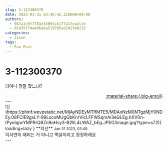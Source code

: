 ```yaml
---
slug: 3-112300370
date: 2023-01-31 03:48:42.216000+09:00
authors:
  - 567a1c9f7781e15891cb17741fea2c2e
  - 01435f74a49ba8a519705ad242348232
categories:
  - Jisun
tags:
  - Fan Post
---
```


# 3-112300370

<div class="post-container" markdown="1">
<div class="content-container md-sidebar__scrollwrap" markdown="1">

더여니 정말 잤느냐?

</div>
</div>

<div style="text-align: right;" markdown="1">
<a href="https://weverse.io/fromis9/fanpost/3-112300370" style="text-align: right;">:material-share:{.big-emoji}</a>
</div>
---

<div class="comments-container md-sidebar__scrollwrap" markdown="1">
<div class="comment" markdown="1">
<div class='id-container' markdown="1">
![](https://phinf.wevpstatic.net/MjAyNDEyMTlfMTE5/MDAxNzM0NTgzMjY0NDEy.08FClE9gxLY-99LscoMUgQbKnrVicLFFWSqmAi3eGLEg.hXV0n-tPyoIqjwYMPRrQ8Zn9aHvy3-B2llL4LWAZ_bEg.JPEG/image.jpg?type=s72){ loading=lazy }
**<span class="artist">지선</span>** <small>Jan 31 2023, 03:49</small><br>
</div>
<div class='comment-body' markdown="1">
이서연이 때리는 거 아니고 멱살이라고 정정하래요
</div>
</div>
</div>
---
